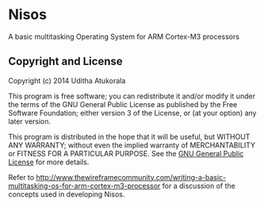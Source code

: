 Nisos
=====

A basic multitasking Operating System for ARM Cortex-M3 processors


Copyright and License
---------------------

Copyright (c) 2014 Uditha Atukorala


This program is free software; you can redistribute it and/or modify
it under the terms of the GNU General Public License as published by
the Free Software Foundation; either version 3 of the License, or
(at your option) any later version.

This program is distributed in the hope that it will be useful,
but WITHOUT ANY WARRANTY; without even the implied warranty of
MERCHANTABILITY or FITNESS FOR A PARTICULAR PURPOSE.  See the
[GNU General Public License](http://gnu.org/licenses/gpl.html)
for more details.


Refer to http://www.thewireframecommunity.com/writing-a-basic-multitasking-os-for-arm-cortex-m3-processor
for a discussion of the concepts used in developing Nisos.

